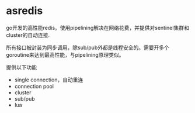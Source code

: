 # asredis
go开发的高性能redis。使用pipelining解决在网络花费，并提供对sentinel集群和cluster的自动连接.

所有接口被封装为同步调用，除sub/pub外都是线程安全的。需要开多个goroutine来达到最高性能，与pipelining原理类似。

提供以下功能
- single connection，自动重连
- connection pool
- cluster
- sub/pub
- lua
